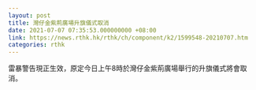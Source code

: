 ```yaml
---
layout: post
title: 灣仔金紫荊廣場升旗儀式取消
date: 2021-07-07 07:35:53.000000000 +08:00
link: https://news.rthk.hk/rthk/ch/component/k2/1599548-20210707.htm
categories: rthk
---
```


雷暴警告現正生效，原定今日上午8時於灣仔金紫荊廣場舉行的升旗儀式將會取消。
